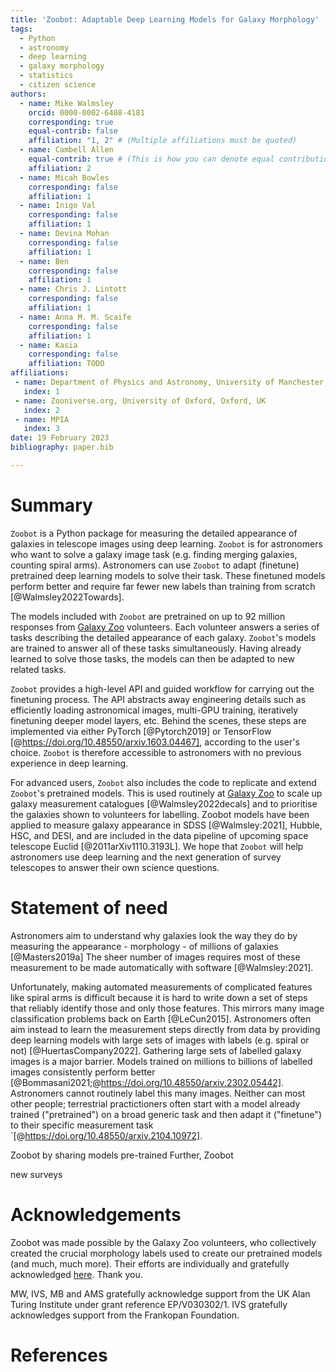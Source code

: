 ```yaml
---
title: 'Zoobot: Adaptable Deep Learning Models for Galaxy Morphology'
tags:
  - Python
  - astronomy
  - deep learning
  - galaxy morphology
  - statistics
  - citizen science
authors:
  - name: Mike Walmsley
    orcid: 0000-0002-6408-4181
    corresponding: true
    equal-contrib: false
    affiliation: "1, 2" # (Multiple affiliations must be quoted)
  - name: Cambell Allen
    equal-contrib: true # (This is how you can denote equal contributions between multiple authors)
    affiliation: 2
  - name: Micah Bowles
    corresponding: false
    affiliation: 1
  - name: Inigo Val
    corresponding: false
    affiliation: 1
  - name: Devina Mohan
    corresponding: false
    affiliation: 1
  - name: Ben
    corresponding: false
    affiliation: 1
  - name: Chris J. Lintott
    corresponding: false
    affiliation: 1
  - name: Anna M. M. Scaife
    corresponding: false
    affiliation: 1
  - name: Kasia
    corresponding: false
    affiliation: TODO
affiliations:
 - name: Department of Physics and Astronomy, University of Manchester, Manchester, UK
   index: 1
 - name: Zooniverse.org, University of Oxford, Oxford, UK
   index: 2
 - name: MPIA
   index: 3
date: 19 February 2023
bibliography: paper.bib

---
```


# Summary

<!--  Summary: Has a clear description of the high-level functionality and purpose of the software for a diverse, non-specialist audience been provided? -->

`Zoobot` is a Python package for measuring the detailed appearance of galaxies in telescope images
using deep learning.
`Zoobot` is for astronomers who want to solve a galaxy image task (e.g. finding merging galaxies, counting spiral arms).
Astronomers can use `Zoobot` to adapt (finetune) pretrained deep learning models to solve their task.
These finetuned models perform better and require far fewer new labels than training from scratch [@Walmsley2022Towards].

The models included with `Zoobot` are pretrained on up to 92 million responses from [Galaxy Zoo](www.galaxyzoo.org) volunteers.
Each volunteer answers a series of tasks describing the detailed appearance of each galaxy. 
`Zoobot`'s models are trained to answer all of these tasks simultaneously.
Having already learned to solve those tasks, the models can then be adapted to new related tasks.

`Zoobot` provides a high-level API and guided workflow for carrying out the finetuning process.
The API abstracts away engineering details such as efficiently loading astronomical images, multi-GPU training, iteratively finetuning deeper model layers, etc.
Behind the scenes, these steps are implemented via either PyTorch [@Pytorch2019] or TensorFlow [@https://doi.org/10.48550/arxiv.1603.04467], according to the user's choice.
`Zoobot` is therefore accessible to astronomers with no previous experience in deep learning.

For advanced users, `Zoobot` also includes the code to replicate and extend `Zoobot`'s pretrained models.
This is used routinely at [Galaxy Zoo](www.galaxyzoo.org) to scale up galaxy measurement catalogues [@Walmsley2022decals]
and to prioritise the galaxies shown to volunteers for labelling.
Zoobot models have been applied to measure galaxy appearance in SDSS [@Walmsley:2021], Hubble, HSC, and DESI, and are included in the data pipeline of upcoming space telescope Euclid [@2011arXiv1110.3193L].
We hope that `Zoobot` will help astronomers use deep learning and the next generation of survey telescopes to answer their own science questions.

# Statement of need
<!-- A statement of need: Does the paper have a section titled ‘Statement of need’ that clearly states what problems the software is designed to solve, who the target audience is, and its relation to other work? -->

Astronomers aim to understand why galaxies look the way they do by measuring
the appearance - morphology - of millions of galaxies [@Masters2019a]
The sheer number of images requires most of these measurement to be made automatically with software [@Walmsley:2021].

Unfortunately, making automated measurements of complicated features like spiral arms is difficult because
it is hard to write down a set of steps that reliably identify those and only those features.
This mirrors many image classification problems back on Earth [@LeCun2015].
Astronomers often aim instead to learn the measurement steps directly from data
by providing deep learning models with large sets of images with labels (e.g. spiral or not) [@HuertasCompany2022].
Gathering large sets of labelled galaxy images is a major barrier.
Models trained on millions to billions of labelled images consistently perform better [@Bommasani2021;@https://doi.org/10.48550/arxiv.2302.05442].
Astronomers cannot routinely label this many images.
Neither can most other people;
terrestrial practictioners often start with a model already trained ("pretrained")
on a broad generic task and then adapt it ("finetune") to their specific measurement task `[@https://doi.org/10.48550/arxiv.2104.10972].

Zoobot by sharing models pre-trained
Further, Zoobot 

new surveys

<!-- State of the field: Do the authors describe how this software compares to other commonly-used packages? -->

<!-- - `@author:2001`  ->  "Author et al. (2001)"
- `[@author:2001]` -> "(Author et al., 2001)"
- `[@author1:2001; @author2:2001]` -> "(Author1 et al., 2001; Author2 et al., 2002)" -->


# Acknowledgements

Zoobot was made possible by the Galaxy Zoo volunteers,
who collectively created the crucial morphology labels used to create our pretrained models (and much, much more).
Their efforts are individually and gratefully acknowledged [here](http://authors.galaxyzoo.org/). Thank you.

MW, IVS, MB and AMS gratefully acknowledge support
from the UK Alan Turing Institute under grant reference
EP/V030302/1. IVS gratefully acknowledges support from
the Frankopan Foundation.

# References
<!-- References: Is the list of references complete, and is everything cited appropriately that should be cited (e.g., papers, datasets, software)? -->
